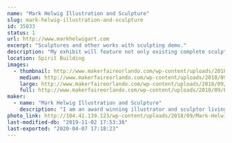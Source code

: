 ```yaml
---
name: "Mark Helwig Illustration and Sculpture"
slug: mark-helwig-illustration-and-sculpture
id: 35033
status: 1
url: http://www.markhelwigart.com
excerpt: "Sculptures and other works with sculpting demo."
description: "My exhibit will feature not only existing complete sculptures, paintings and drawing but I will also be working on a sculpture through the show and answering questions during the demonstration."
location: Spirit Building
images:
  - thumbnail: http://www.makerfaireorlando.com/wp-content/uploads/2018/09/Eyes-Have-It-Dragon-Con-Art-Show.jpg
    medium: http://www.makerfaireorlando.com/wp-content/uploads/2018/09/Eyes-Have-It-Dragon-Con-Art-Show.jpg
    large: http://www.makerfaireorlando.com/wp-content/uploads/2018/09/Eyes-Have-It-Dragon-Con-Art-Show.jpg
    full: http://www.makerfaireorlando.com/wp-content/uploads/2018/09/Eyes-Have-It-Dragon-Con-Art-Show.jpg
maker:
  - name: "Mark Helwig Illustration and Sculpture"
    description: "I am an award winning illustrator and sculptor living in the greater Orlando area. My specialization is fantasy and horror with a touch of the whimsical and a focus on character. I have won multiple awards at shows like Dragon Con and my clients range from small game companies to large publishers such as Oxford University press and private collectors all over the world."
photo_link: http://104.41.139.123/wp-content/uploads/2018/09/Mark-Helwig-banner-1-1024x433.jpg
last-modified-db: "2019-11-02 17:53:36"
last-exported: "2020-04-07 17:18:23"
---
```

